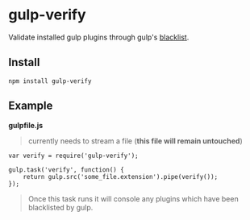 # gulp-verify

Validate installed gulp plugins through gulp's [blacklist](http://gulpjs.com/plugins/blackList.json). 

## Install

`npm install gulp-verify`

## Example

**gulpfile.js**
> currently needs to stream a file (**this file will remain untouched**)

```
var verify = require('gulp-verify');

gulp.task('verify', function() {
	return gulp.src('some_file.extension').pipe(verify());
});
```
> Once this task runs it will console any plugins which have been blacklisted by gulp.

